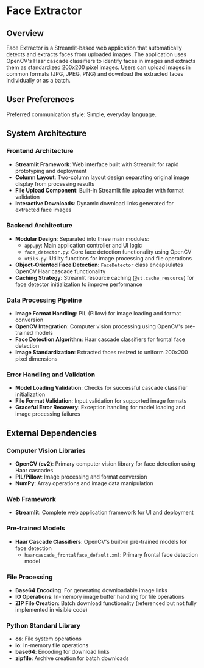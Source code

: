 # Face Extractor

## Overview

Face Extractor is a Streamlit-based web application that automatically detects and extracts faces from uploaded images. The application uses OpenCV's Haar cascade classifiers to identify faces in images and extracts them as standardized 200x200 pixel images. Users can upload images in common formats (JPG, JPEG, PNG) and download the extracted faces individually or as a batch.

## User Preferences

Preferred communication style: Simple, everyday language.

## System Architecture

### Frontend Architecture
- **Streamlit Framework**: Web interface built with Streamlit for rapid prototyping and deployment
- **Column Layout**: Two-column layout design separating original image display from processing results
- **File Upload Component**: Built-in Streamlit file uploader with format validation
- **Interactive Downloads**: Dynamic download links generated for extracted face images

### Backend Architecture
- **Modular Design**: Separated into three main modules:
  - `app.py`: Main application controller and UI logic
  - `face_detector.py`: Core face detection functionality using OpenCV
  - `utils.py`: Utility functions for image processing and file operations
- **Object-Oriented Face Detection**: `FaceDetector` class encapsulates OpenCV Haar cascade functionality
- **Caching Strategy**: Streamlit resource caching (`@st.cache_resource`) for face detector initialization to improve performance

### Data Processing Pipeline
- **Image Format Handling**: PIL (Pillow) for image loading and format conversion
- **OpenCV Integration**: Computer vision processing using OpenCV's pre-trained models
- **Face Detection Algorithm**: Haar cascade classifiers for frontal face detection
- **Image Standardization**: Extracted faces resized to uniform 200x200 pixel dimensions

### Error Handling and Validation
- **Model Loading Validation**: Checks for successful cascade classifier initialization
- **File Format Validation**: Input validation for supported image formats
- **Graceful Error Recovery**: Exception handling for model loading and image processing failures

## External Dependencies

### Computer Vision Libraries
- **OpenCV (cv2)**: Primary computer vision library for face detection using Haar cascades
- **PIL/Pillow**: Image processing and format conversion
- **NumPy**: Array operations and image data manipulation

### Web Framework
- **Streamlit**: Complete web application framework for UI and deployment

### Pre-trained Models
- **Haar Cascade Classifiers**: OpenCV's built-in pre-trained models for face detection
  - `haarcascade_frontalface_default.xml`: Primary frontal face detection model

### File Processing
- **Base64 Encoding**: For generating downloadable image links
- **IO Operations**: In-memory image buffer handling for file operations
- **ZIP File Creation**: Batch download functionality (referenced but not fully implemented in visible code)

### Python Standard Library
- **os**: File system operations
- **io**: In-memory file operations
- **base64**: Encoding for download links
- **zipfile**: Archive creation for batch downloads